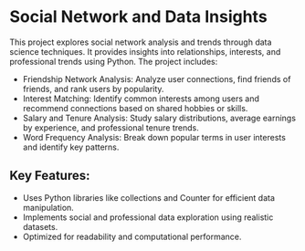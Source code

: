 # Social Network and Data Insights
This project explores social network analysis and trends through data science techniques. It provides insights into relationships, interests, and professional trends using Python. The project includes:
- Friendship Network Analysis: Analyze user connections, find friends of friends, and rank users by popularity.
- Interest Matching: Identify common interests among users and recommend connections based on shared hobbies or skills.
- Salary and Tenure Analysis: Study salary distributions, average earnings by experience, and professional tenure trends.
- Word Frequency Analysis: Break down popular terms in user interests and identify key patterns.

## Key Features:
- Uses Python libraries like collections and Counter for efficient data manipulation.
- Implements social and professional data exploration using realistic datasets.
- Optimized for readability and computational performance.
